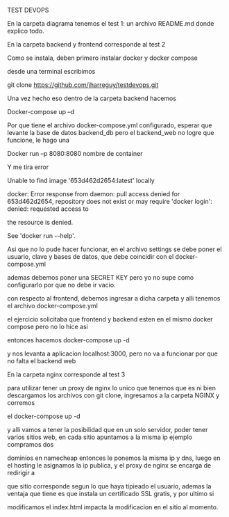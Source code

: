 TEST DEVOPS 

En la carpeta diagrama tenemos el test 1: un archivo README.md donde explico todo.

En la carpeta backend y frontend corresponde al test 2

Como se instala, deben primero instalar docker y docker compose

desde una terminal escribimos

git clone https://github.com/jharreguy/testdevops.git

Una vez hecho eso dentro de la carpeta backend hacemos

Docker-compose up –d

Por que tiene el archivo docker-compose.yml configurado, esperar que levante la base de datos backend_db pero el backend_web no logre que funcione, le hago una 

Docker run –p 8080:8080 nombre de container

Y me tira error 

Unable to find image '653d462d2654:latest' locally

docker: Error response from daemon: pull access denied for 653d462d2654, repository does not exist or may require 'docker login': denied: requested access to 

the resource is denied.

See 'docker run --help'.

Asi que no lo pude hacer funcionar, en el archivo settings se debe poner el usuario, clave y bases de datos, que debe coincidir con el docker-compose.yml

ademas debemos poner una SECRET KEY pero yo no supe como configurarlo por que no debe ir vacio.

con respecto al frontend, debemos ingresar a dicha carpeta y alli tenemos el archivo docker-compose.yml

el ejercicio solicitaba que frontend y backend esten en el mismo docker compose pero no lo hice asi

entonces hacemos docker-compose up -d

y nos levanta a aplicacion localhost:3000, pero no va a funcionar por que no falta el backend web

En la carpeta nginx corresponde al test 3 

para utilizar tener un proxy de nginx lo unico que tenemos que es ni bien descargamos los archivos con git clone, ingresamos a la carpeta NGINX y corremos 

el docker-compose up -d

y alli vamos a tener la posibilidad que en un solo servidor, poder tener varios sitios web, en cada sitio apuntamos a la misma ip ejemplo compramos dos 

dominios en namecheap entonces le ponemos la misma ip y dns, luego en el hosting le asignamos la ip publica, y el proxy de nginx se encarga de redirigir a 

que sitio corresponde segun lo que haya tipieado el usuario, ademas la ventaja que tiene es que instala un certificado SSL gratis, y por ultimo si 

modificamos el index.html impacta la modificacion en el sitio al momento.



